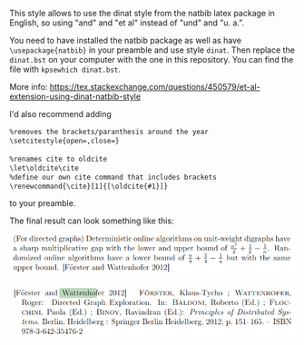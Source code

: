 This style allows to use the dinat style from the natbib latex package in English, so using "and" and "et al" instead of "und" and "u. a.".

You need to have installed the natbib package as well as have `\usepackage{natbib}` in your preamble and use style `dinat`. Then replace the `dinat.bst` on your computer with the one in this repository.
You can find the file with `kpsewhich dinat.bst`.

More info:
https://tex.stackexchange.com/questions/450579/et-al-extension-using-dinat-natbib-style

I'd also recommend adding
```
%removes the brackets/paranthesis around the year
\setcitestyle{open=,close=}

%renames cite to oldcite
\let\oldcite\cite
%define our own cite command that includes brackets
\renewcommand{\cite}[1]{[\oldcite{#1}]}
```
to your preamble.

The final result can look something like this:

![Screenshot of \cite](Screenshot_20240426_145804.png "\cite")

![Screenshot of bibliography](Screenshot_20240426_145824.png "bibliography")
